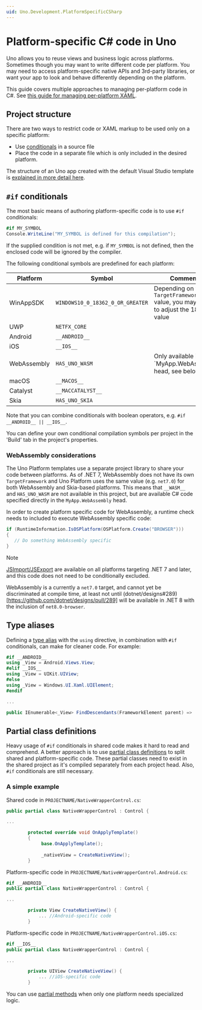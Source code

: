 ```yaml
---
uid: Uno.Development.PlatformSpecificCSharp
---
```


# Platform-specific C# code in Uno

Uno allows you to reuse views and business logic across platforms. Sometimes though you may want to write different code per platform. You may need to access platform-specific native APIs and 3rd-party libraries, or want your app to look and behave differently depending on the platform.

This guide covers multiple approaches to managing per-platform code in C#. See [this guide for managing per-platform XAML](platform-specific-xaml.md).

## Project structure

There are two ways to restrict code or XAML markup to be used only on a specific platform:

* Use [conditionals](https://docs.microsoft.com/en-us/dotnet/csharp/language-reference/preprocessor-directives/preprocessor-if) in a source file
* Place the code in a separate file which is only included in the desired platform.

The structure of an Uno app created with the default Visual Studio template is [explained in more detail here](uno-app-solution-structure.md).

 ## `#if` conditionals

 The most basic means of authoring platform-specific code is to use `#if` conditionals:

 ```csharp
 #if MY_SYMBOL
 Console.WriteLine("MY_SYMBOL is defined for this compilation");
 ```

 If the supplied condition is not met, e.g. if `MY_SYMBOL` is not defined, then the enclosed code will be ignored by the compiler.

 The following conditional symbols are predefined for each platform:

 | Platform    | Symbol                               | Comments |
 | ----------- | ------------------------------------ | ------- |
 | WinAppSDK   | `WINDOWS10_0_18362_0_OR_GREATER` 	  | Depending on your `TargetFramework` value, you may need to adjust the 18362 value |
 | UWP         | `NETFX_CORE`                         | |
 | Android     | `__ANDROID__`                        | |
 | iOS         | `__IOS__`                            | |
 | WebAssembly | `HAS_UNO_WASM`                       | Only available in the `MyApp.WebAssembly head, see below |
 | macOS       | `__MACOS__`                          | |
 | Catalyst    | `__MACCATALYST__`                    | |
 | Skia        | `HAS_UNO_SKIA`                       | |

Note that you can combine conditionals with boolean operators, e.g. `#if __ANDROID__ || __IOS__`.

You can define your own conditional compilation symbols per project in the 'Build' tab in the project's properties.

### WebAssembly considerations

The Uno Platform templates use a separate project library to share your code between platforms. As of .NET 7, WebAssembly does not have its own `TargetFramework` and Uno Platform uses the same value (e.g. `net7.0`) for both WebAssembly and Skia-based platforms. This means that `__WASM__` and `HAS_UNO_WASM` are not available in this project, but are available C# code specified directly in the `MyApp.WebAssembly` head.

In order to create platform specific code for WebAssembly, a runtime check needs to included to execute WebAssembly specific code:

```csharp
if (RuntimeInformation.IsOSPlatform(OSPlatform.Create("BROWSER")))
{
   // Do something WebAssembly specific
}
```

> [!NOTE]
> [JSImport/JSExport](xref:Uno.Wasm.Bootstrap.JSInterop) are available on all platforms targeting .NET 7 and later, and this code does not need to be conditionally excluded.

WebAssembly is a currently a `net7.0` target, and cannot yet be discriminated at compile time, at least not until (dotnet/designs#289)[https://github.com/dotnet/designs/pull/289] will be available in .NET 8 with the inclusion of `net8.0-browser`.

## Type aliases

Defining a [type alias](https://docs.microsoft.com/en-us/dotnet/csharp/language-reference/keywords/using-directive) with the `using` directive, in combination with `#if` conditionals, can make for cleaner code. For example:

```csharp
#if __ANDROID__
using _View = Android.Views.View;
#elif __IOS__
using _View = UIKit.UIView;
#else
using _View = Windows.UI.Xaml.UIElement;
#endif

...

public IEnumerable<_View> FindDescendants(FrameworkElement parent) => ...
```

## Partial class definitions

Heavy usage of `#if` conditionals in shared code makes it hard to read and comprehend. A better approach is to use [partial class definitions](https://docs.microsoft.com/en-us/dotnet/csharp/programming-guide/classes-and-structs/partial-classes-and-methods) to split shared and platform-specific code. These partial classes need to exist in the shared project as it's compiled separately from each project head. Also, `#if` conditionals are still necessary.

### A simple example

Shared code in `PROJECTNAME/NativeWrapperControl.cs`:

```csharp
public partial class NativeWrapperControl : Control {

...

		protected override void OnApplyTemplate()
		{
			 base.OnApplyTemplate();
   
  			 _nativeView = CreateNativeView();
		}
```

Platform-specific code in `PROJECTNAME/NativeWrapperControl.Android.cs`:

```csharp
#if __ANDROID__
public partial class NativeWrapperControl : Control {

...

		private View CreateNativeView() {
			... //Android-specific code
		}
```

Platform-specific code in `PROJECTNAME/NativeWrapperControl.iOS.cs`:

```csharp
#if __IOS__
public partial class NativeWrapperControl : Control {

...

		private UIView CreateNativeView() {
			... //iOS-specific code
		}
```

You can use [partial methods](https://docs.microsoft.com/en-us/dotnet/csharp/programming-guide/classes-and-structs/partial-classes-and-methods#partial-methods) when only one platform needs specialized logic.
